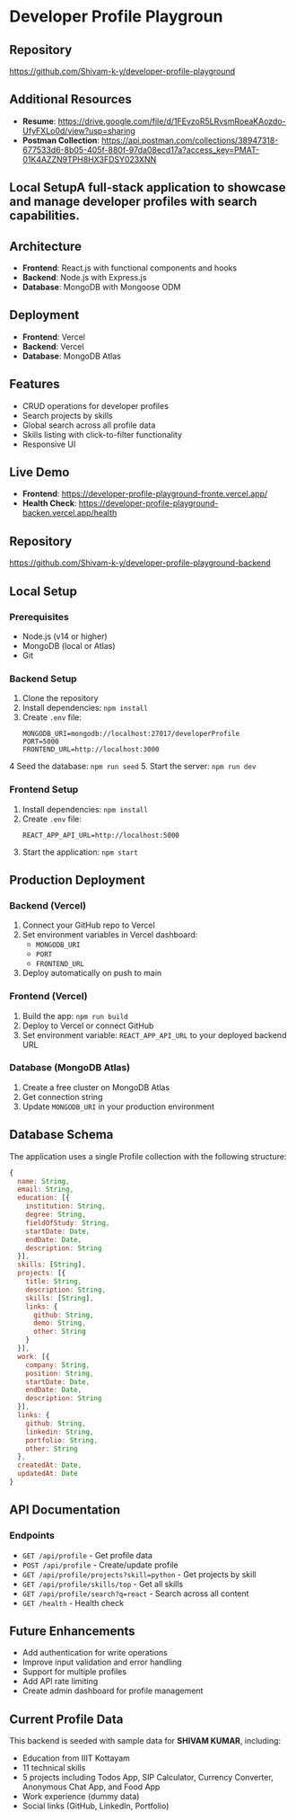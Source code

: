 # Developer Profile Playgroun

## Repository

https://github.com/Shivam-k-y/developer-profile-playground

## Additional Resources

- **Resume**: https://drive.google.com/file/d/1FEvzoR5LRvsmRoeaKAozdo-UfyFXLo0d/view?usp=sharing
- **Postman Collection**: https://api.postman.com/collections/38947318-677533d6-8b05-405f-880f-97da08ecd17a?access_key=PMAT-01K4AZZN9TPH8HX3FDSY023XNN

## Local SetupA full-stack application to showcase and manage developer profiles with search capabilities.

## Architecture

- **Frontend**: React.js with functional components and hooks
- **Backend**: Node.js with Express.js
- **Database**: MongoDB with Mongoose ODM

## Deployment

- **Frontend**: Vercel
- **Backend**: Vercel
- **Database**: MongoDB Atlas

## Features

- CRUD operations for developer profiles
- Search projects by skills
- Global search across all profile data
- Skills listing with click-to-filter functionality
- Responsive UI

## Live Demo

- **Frontend**: https://developer-profile-playground-fronte.vercel.app/
- **Health Check**: https://developer-profile-playground-backen.vercel.app/health

## Repository

https://github.com/Shivam-k-y/developer-profile-playground-backend

## Local Setup

### Prerequisites

- Node.js (v14 or higher)
- MongoDB (local or Atlas)
- Git

### Backend Setup

1. Clone the repository
2. Install dependencies: `npm install`
3. Create `.env` file:
   ```
   MONGODB_URI=mongodb://localhost:27017/developerProfile
   PORT=5000
   FRONTEND_URL=http://localhost:3000
   ```
4 Seed the database: `npm run seed`
5. Start the server: `npm run dev`

### Frontend Setup

1. Install dependencies: `npm install`
2. Create `.env` file:
   ```
   REACT_APP_API_URL=http://localhost:5000
   ```
3. Start the application: `npm start`

## Production Deployment

### Backend (Vercel)

1. Connect your GitHub repo to Vercel
2. Set environment variables in Vercel dashboard:
   - `MONGODB_URI`
   - `PORT`
   - `FRONTEND_URL`
3. Deploy automatically on push to main

### Frontend (Vercel)

1. Build the app: `npm run build`
2. Deploy to Vercel or connect GitHub
3. Set environment variable: `REACT_APP_API_URL` to your deployed backend URL

### Database (MongoDB Atlas)

1. Create a free cluster on MongoDB Atlas
2. Get connection string
3. Update `MONGODB_URI` in your production environment

## Database Schema

The application uses a single Profile collection with the following structure:

```javascript
{
  name: String,
  email: String,
  education: [{
    institution: String,
    degree: String,
    fieldOfStudy: String,
    startDate: Date,
    endDate: Date,
    description: String
  }],
  skills: [String],
  projects: [{
    title: String,
    description: String,
    skills: [String],
    links: {
      github: String,
      demo: String,
      other: String
    }
  }],
  work: [{
    company: String,
    position: String,
    startDate: Date,
    endDate: Date,
    description: String
  }],
  links: {
    github: String,
    linkedin: String,
    portfolio: String,
    other: String
  },
  createdAt: Date,
  updatedAt: Date
}
```

## API Documentation

### Endpoints

- `GET /api/profile` - Get profile data
- `POST /api/profile` - Create/update profile
- `GET /api/profile/projects?skill=python` - Get projects by skill
- `GET /api/profile/skills/top` - Get all skills
- `GET /api/profile/search?q=react` - Search across all content
- `GET /health` - Health check

## Future Enhancements

- Add authentication for write operations
- Improve input validation and error handling
- Support for multiple profiles
- Add API rate limiting
- Create admin dashboard for profile management

## Current Profile Data

This backend is seeded with sample data for **SHIVAM KUMAR**, including:

- Education from IIIT Kottayam
- 11 technical skills
- 5 projects including Todos App, SIP Calculator, Currency Converter, Anonymous Chat App, and Food App
- Work experience (dummy data)
- Social links (GitHub, LinkedIn, Portfolio)

